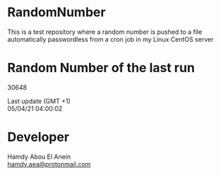 # RandomNumber    
This is a test repository where a random number is pushed to a file automatically passwordless from a cron job in my Linux CentOS server    
# Random Number of the last run   
30648
      
Last update (GMT +1)    
05/04/21 04:00:02
# Developer    
Hamdy Abou El Anein   
hamdy.aea@protonmail.com
